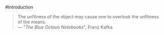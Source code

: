 #Introduction

> The unfitness of the object may cause one to overlook the unfitness of the means.  
> &mdash; "<cite>The Blue Octavo Notebooks</cite>", Franz Kafka